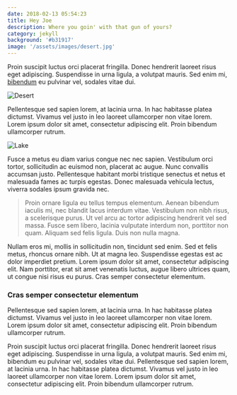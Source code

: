 ```yaml
---
date: 2018-02-13 05:54:23
title: Hey Joe
description: Where you goin' with that gun of yours?
category: jekyll
background: '#b31917'
image: '/assets/images/desert.jpg'
---
```


Proin suscipit luctus orci placerat fringilla. Donec hendrerit laoreet
risus eget adipiscing. Suspendisse in urna ligula, a volutpat mauris. Sed
enim mi, [bibendum](http://google.com) eu pulvinar vel, sodales vitae dui.

![Desert](/assets/images/desert.jpg)

Pellentesque sed sapien lorem, at lacinia urna. In hac habitasse platea
dictumst. Vivamus vel justo in leo laoreet ullamcorper non vitae lorem.
Lorem ipsum dolor sit amet, consectetur adipiscing elit. Proin bibendum
ullamcorper rutrum.

![Lake](/assets/images/lake.jpg)

Fusce a metus eu diam varius congue nec nec sapien. Vestibulum orci tortor,
sollicitudin ac euismod non, placerat ac augue. Nunc convallis accumsan
justo. Pellentesque habitant morbi tristique senectus et netus et malesuada
fames ac turpis egestas. Donec malesuada vehicula lectus, viverra sodales
ipsum gravida nec.

> Proin ornare ligula eu tellus tempus elementum. Aenean bibendum iaculis
> mi, nec blandit lacus interdum vitae. Vestibulum non nibh risus, a
> scelerisque purus. Ut vel arcu ac tortor adipiscing hendrerit vel sed
> massa. Fusce sem libero, lacinia vulputate interdum non, porttitor non
> quam. Aliquam sed felis ligula. Duis non nulla magna.

Nullam eros mi, mollis in sollicitudin non, tincidunt sed enim. Sed et
felis metus, rhoncus ornare nibh. Ut at magna leo. Suspendisse egestas est
ac dolor imperdiet pretium. Lorem ipsum dolor sit amet, consectetur
adipiscing elit. Nam porttitor, erat sit amet venenatis luctus, augue
libero ultrices quam, ut congue nisi risus eu purus. Cras semper
consectetur elementum.

### Cras semper consectetur elementum

Pellentesque sed sapien lorem, at lacinia urna. In hac habitasse platea
dictumst. Vivamus vel justo in leo laoreet ullamcorper non vitae lorem.
Lorem ipsum dolor sit amet, consectetur adipiscing elit. Proin bibendum
ullamcorper rutrum.

Proin suscipit luctus orci placerat fringilla. Donec hendrerit laoreet
risus eget adipiscing. Suspendisse in urna ligula, a volutpat mauris. Sed
enim mi, bibendum eu pulvinar vel, sodales vitae dui. Pellentesque sed
sapien lorem, at lacinia urna. In hac habitasse platea dictumst. Vivamus
vel justo in leo laoreet ullamcorper non vitae lorem. Lorem ipsum dolor sit
amet, consectetur adipiscing elit. Proin bibendum ullamcorper rutrum.
